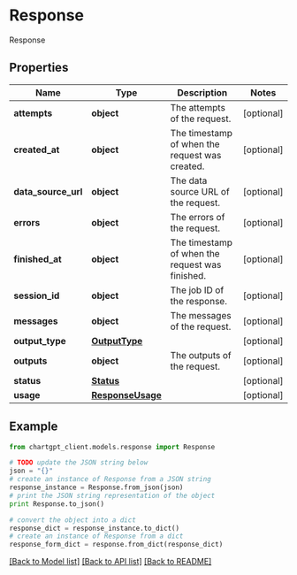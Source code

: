 # Response

Response

## Properties
Name | Type | Description | Notes
------------ | ------------- | ------------- | -------------
**attempts** | **object** | The attempts of the request. | [optional] 
**created_at** | **object** | The timestamp of when the request was created. | [optional] 
**data_source_url** | **object** | The data source URL of the request. | [optional] 
**errors** | **object** | The errors of the request. | [optional] 
**finished_at** | **object** | The timestamp of when the request was finished. | [optional] 
**session_id** | **object** | The job ID of the response. | [optional] 
**messages** | **object** | The messages of the request. | [optional] 
**output_type** | [**OutputType**](OutputType.md) |  | [optional] 
**outputs** | **object** | The outputs of the request. | [optional] 
**status** | [**Status**](Status.md) |  | [optional] 
**usage** | [**ResponseUsage**](ResponseUsage.md) |  | [optional] 

## Example

```python
from chartgpt_client.models.response import Response

# TODO update the JSON string below
json = "{}"
# create an instance of Response from a JSON string
response_instance = Response.from_json(json)
# print the JSON string representation of the object
print Response.to_json()

# convert the object into a dict
response_dict = response_instance.to_dict()
# create an instance of Response from a dict
response_form_dict = response.from_dict(response_dict)
```
[[Back to Model list]](../README.md#documentation-for-models) [[Back to API list]](../README.md#documentation-for-api-endpoints) [[Back to README]](../README.md)


